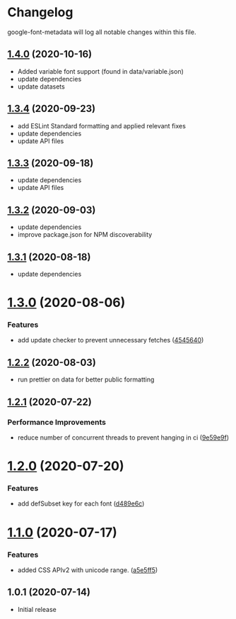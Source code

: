 # Changelog

google-font-metadata will log all notable changes within this file.

## [1.4.0](https://github.com/fontsource/google-font-metadata/releases/tag/v1.4.0) (2020-10-16)

- Added variable font support (found in data/variable.json)
- update dependencies
- update datasets

## [1.3.4](https://github.com/fontsource/google-font-metadata/releases/tag/v1.3.4) (2020-09-23)

- add ESLint Standard formatting and applied relevant fixes
- update dependencies
- update API files

## [1.3.3](https://github.com/fontsource/google-font-metadata/releases/tag/v1.3.3) (2020-09-18)

- update dependencies
- update API files

## [1.3.2](https://github.com/fontsource/google-font-metadata/releases/tag/v1.3.2) (2020-09-03)

- update dependencies
- improve package.json for NPM discoverability

## [1.3.1](https://github.com/fontsource/google-font-metadata/releases/tag/v1.3.1) (2020-08-18)

- update dependencies

# [1.3.0](https://github.com/fontsource/google-font-metadata/releases/tag/v1.3.0) (2020-08-06)

### Features

- add update checker to prevent unnecessary fetches ([4545640](https://github.com/DecliningLotus/google-font-metadata/commit/4545640ca0b4765f238f69de455368c5c53bde73))

## [1.2.2](https://github.com/fontsource/google-font-metadata/releases/tag/v1.2.2) (2020-08-03)

- run prettier on data for better public formatting

## [1.2.1](https://github.com/fontsource/google-font-metadata/releases/tag/v1.2.1) (2020-07-22)

### Performance Improvements

- reduce number of concurrent threads to prevent hanging in ci ([9e59e9f](https://github.com/DecliningLotus/google-font-metadata/commit/9e59e9f490ffe510e7ca87ec3741f3781aa3b7e2))

# [1.2.0](https://github.com/fontsource/google-font-metadata/releases/tag/v1.2.0) (2020-07-20)

### Features

- add defSubset key for each font ([d489e6c](https://github.com/DecliningLotus/google-font-metadata/commit/d489e6ccdb79f68fc160aa834228742de135e24c))

# [1.1.0](https://github.com/fontsource/google-font-metadata/releases/tag/v1.1.0) (2020-07-17)

### Features

- added CSS APIv2 with unicode range. ([a5e5ff5](https://github.com/DecliningLotus/google-font-metadata/commit/a5e5ff5c63810bf80e0a0e7fb68dc8a55ae6db6b))

## 1.0.1 (2020-07-14)

- Initial release
